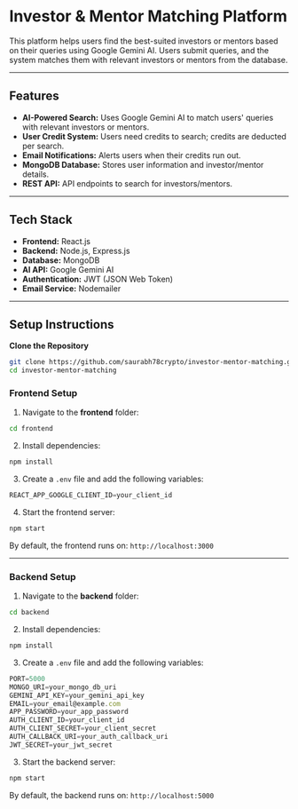 # Investor & Mentor Matching Platform

This platform helps users find the best-suited investors or mentors based on their queries using Google Gemini AI. Users submit queries, and the system matches them with relevant investors or mentors from the database.

---

## Features
- **AI-Powered Search:** Uses Google Gemini AI to match users' queries with relevant investors or mentors.
- **User Credit System:** Users need credits to search; credits are deducted per search.
- **Email Notifications:** Alerts users when their credits run out.
- **MongoDB Database:** Stores user information and investor/mentor details.
- **REST API:** API endpoints to search for investors/mentors.

---

## Tech Stack
- **Frontend:** React.js
- **Backend:** Node.js, Express.js
- **Database:** MongoDB
- **AI API:** Google Gemini AI
- **Authentication:** JWT (JSON Web Token)
- **Email Service:** Nodemailer

---

## Setup Instructions

**Clone the Repository**
```bash
git clone https://github.com/saurabh78crypto/investor-mentor-matching.git
cd investor-mentor-matching
```

### Frontend Setup 

1. Navigate to the **frontend** folder:
```bash
cd frontend
```

2. Install dependencies:
```bash
npm install
```

3. Create a `.env` file and add the following variables:
```js
REACT_APP_GOOGLE_CLIENT_ID=your_client_id
```

4. Start the frontend server:
```bash
npm start
```

By default, the frontend runs on: `http://localhost:3000`

---

### Backend Setup

1. Navigate to the **backend** folder:
```bash
cd backend
```

2. Install dependencies:
```bash
npm install
```

3. Create a `.env` file and add the following variables:
```js
PORT=5000
MONGO_URI=your_mongo_db_uri
GEMINI_API_KEY=your_gemini_api_key
EMAIL=your_email@example.com
APP_PASSWORD=your_app_password
AUTH_CLIENT_ID=your_client_id
AUTH_CLIENT_SECRET=your_client_secret
AUTH_CALLBACK_URI=your_auth_callback_uri
JWT_SECRET=your_jwt_secret
```

3. Start the backend server:
```bash
npm start
```

By default, the backend runs on: `http://localhost:5000`